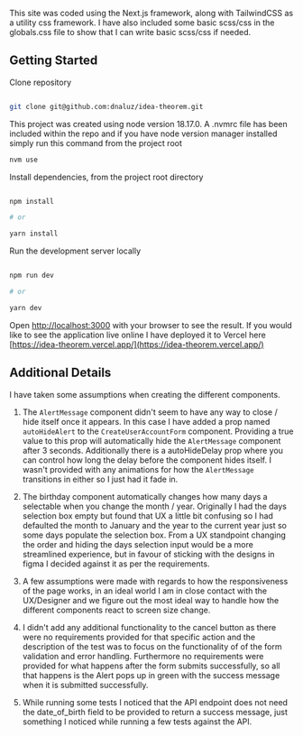 This site was coded using the Next.js framework, along with TailwindCSS as a utility css framework. I have also included some basic scss/css in the globals.css file to show that I can write basic scss/css if needed.

## Getting Started

Clone repository

```bash

git clone git@github.com:dnaluz/idea-theorem.git

```

This project was created using node version 18.17.0. A .nvmrc file has been included within the repo and if you have node version manager installed simply run this command from the project root

```bash
nvm use
```

Install dependencies, from the project root directory

```bash

npm install

# or

yarn install

```

Run the development server locally

```bash

npm run dev

# or

yarn dev


```

Open [http://localhost:3000](http://localhost:3000) with your browser to see the result. If you would like to see the application live online I have deployed it to Vercel here [https://idea-theorem.vercel.app/](https://idea-theorem.vercel.app/)

## Additional Details

I have taken some assumptions when creating the different components.

1. The `AlertMessage` component didn't seem to have any way to close / hide itself once it appears. In this case I have added a prop named `autoHideAlert` to the `CreateUserAccountForm` component. Providing a true value to this prop will automatically hide the `AlertMessage` component after 3 seconds. Additionally there is a autoHideDelay prop where you can control how long the delay before the component hides itself. I wasn't provided with any animations for how the `AlertMessage` transitions in either so I just had it fade in.

2. The birthday component automatically changes how many days a selectable when you change the month / year. Originally I had the days selection box empty but found that UX a little bit confusing so I had defaulted the month to January and the year to the current year just so some days populate the selection box. From a UX standpoint changing the order and hiding the days selection input would be a more streamlined experience, but in favour of sticking with the designs in figma I decided against it as per the requirements.

3. A few assumptions were made with regards to how the responsiveness of the page works, in an ideal world I am in close contact with the UX/Designer and we figure out the most ideal way to handle how the different components react to screen size change.

4. I didn't add any additional functionality to the cancel button as there were no requirements provided for that specific action and the description of the test was to focus on the functionality of of the form validation and error handling. Furthermore no requirements were provided for what happens after the form submits successfully, so all that happens is the Alert pops up in green with the success message when it is submitted successfully.

5. While running some tests I noticed that the API endpoint does not need the date_of_birth field to be provided to return a success message, just something I noticed while running a few tests against the API.

